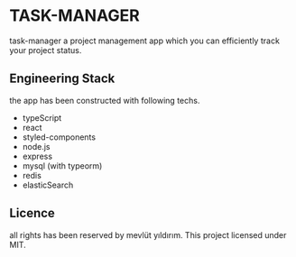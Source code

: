 # TASK-MANAGER 

task-manager a project management app which you can efficiently track your project status. 

## Engineering Stack 

the app has been constructed with following techs.

* typeScript
* react
* styled-components
* node.js
* express
* mysql (with typeorm)
* redis
* elasticSearch

## Licence 
all rights has been reserved by mevlüt yıldırım.
This project licensed under MIT.